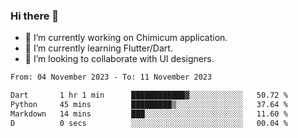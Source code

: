 ### Hi there 👋

<!--
**devcat37/devcat37** is a ✨ _special_ ✨ repository because its `README.md` (this file) appears on your GitHub profile.-->


- 🔭 I’m currently working on Chimicum application.
- 🌱 I’m currently learning Flutter/Dart.
- 👯 I’m looking to collaborate with UI designers.
<!-- - 🤔 I’m looking for help with ... -->

<!--START_SECTION:waka-->

```txt
From: 04 November 2023 - To: 11 November 2023

Dart       1 hr 1 min      ████████████▓░░░░░░░░░░░░   50.72 %
Python     45 mins         █████████▒░░░░░░░░░░░░░░░   37.64 %
Markdown   14 mins         ███░░░░░░░░░░░░░░░░░░░░░░   11.60 %
D          0 secs          ░░░░░░░░░░░░░░░░░░░░░░░░░   00.04 %
```

<!--END_SECTION:waka-->
